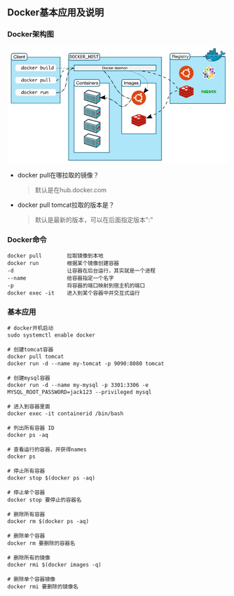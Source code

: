 ## Docker基本应用及说明

### Docker架构图
![docker架构设计](../resource/docker/docker-docker架构设计.png)
* docker pull在哪拉取的镜像？
    > 默认是在hub.docker.com
* docker pull tomcat拉取的版本是？
    > 默认是最新的版本，可以在后面指定版本":"

### Docker命令
```shell
docker pull        拉取镜像到本地
docker run         根据某个镜像创建容器
-d                 让容器在后台运行，其实就是一个进程
--name             给容器指定一个名字
-p                 将容器的端口映射到宿主机的端口
docker exec -it    进入到某个容器中并交互式运行
```

### 基本应用
```shell
# docker开机启动
sudo systemctl enable docker

# 创建tomcat容器
docker pull tomcat
docker run -d --name my-tomcat -p 9090:8080 tomcat

# 创建mysql容器
docker run -d --name my-mysql -p 3301:3306 -e MYSQL_ROOT_PASSWORD=jack123 --privileged mysql
	
# 进入到容器里面
docker exec -it containerid /bin/bash

# 列出所有容器 ID
docker ps -aq

# 查看运行的容器，并获得names
docker ps 

# 停止所有容器
docker stop $(docker ps -aq)

# 停止单个容器
docker stop 要停止的容器名

# 删除所有容器
docker rm $(docker ps -aq)

# 删除单个容器
docker rm 要删除的容器名

# 删除所有的镜像
docker rmi $(docker images -q)

# 删除单个容器镜像
docker rmi 要删除的镜像名
```